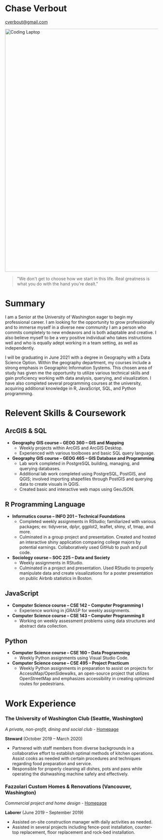 # Chase Verbout
<cverbout@gmail.com>

<div style="text-align:left"><img src="https://images.unsplash.com/photo-1498050108023-c5249f4df085?ixid=MXwxMjA3fDB8MHxwaG90by1wYWdlfHx8fGVufDB8fHw%3D&ixlib=rb-1.2.1&auto=format&fit=crop&w=1652&q=80" alt="Coding Laptop" width="800"></div>

> "We don't get to choose how we start in this life. Real greatness is what you do with the hand you're dealt."

# Summary

I am a Senior at the University of Washington eager to begin my professional career. I am looking for the opportunity to grow professionally and to immerse myself in a diverse new community I am a person who commits completely to new endeavors and is both adaptable and creative. I also believe myself to be a very positive individual who takes instructions well and who is equally adept working in a team setting, as well as independently.

I will be graduating in June 2021 with a degree in Geography with a Data Science Option. Within the geography department, my courses include a strong emphasis in Geographic Information Systems. This chosen area of study has given me the opportunity to utilize various technical skills and gain proficiency working with data analysis, querying, and visualization. I have also completed several programming courses at the university, acquiring additional knowledge in R, JavaScript, SQL, and Python programming.

# Relevent Skills & Coursework

## ArcGIS & SQL
- **Geography GIS course – GEOG 360 – GIS and Mapping**
  - Weekly projects within ArcGIS and ArcGIS Desktop.
  - Experienced with various toolboxes and basic SQL query language.
- **Geography GIS course – GEOG 465 – GIS Database and Programming**
  - Lab work completed in PostgreSQL building, managing, and querying databases.
  - Additional lab work completed using PostgreSQL, PostGIS, and QGIS; involved importing shapefiles through PostGIS and querying data to create visuals in QGIS.
  - Created basic and interactive web maps using GeoJSON.

## R Programming Language
- **Informatics course – INFO 201 – Technical Foundations**
  - Completed weekly assignments in RStudio; familiarized with various packages; ex: tidyverse, dplyr, ggplot2, leaflet, shiny, sf, tmap, and more.
  - Culminated in a group project and presentation. Created and hosted an interactive shiny application comparing college majors by potential earnings. Collaboratively used GitHub to push and pull code.
- **Sociology course – SOC 225 – Data and Society**
  - Weekly assignments in RStudio.
  - Culminated in a project and presentation. Used RStudio to properly manipulate data and create visualizations for a poster presentation on public Airbnb statistics in Boston.

## JavaScript
- **Computer Science course – CSE 142 – Computer Programming I**
  - Experience working in jGRASP for weekly assignments.
- **Computer Science course – CSE 143 – Computer Programming II**
  -	Working on weekly assessment problems using data structures and abstract data collection.

## Python
- **Computer Science course – CSE 160 – Data Programming**
  - Weekly Python assignments using Visual Studio Code.
- **Computer Science course – CSE 495 – Project Practicum**
  - Weekly Python assignments in preparation to assist on projects for AccessMap/OpenSidewalks, an open-source project that utilizes OpenStreetMap and emphasizes accessibility in creating optimized routes for pedestrians.

# Work Experience

### The University of Washington Club (Seattle, Washington)
*A private, non-profit, dining and social club* - [Homepage](https://sites.uw.edu/uwclub/)

**Steward** (October 2019 – March 2020)
- Partnered with staff members from diverse backgrounds in a collaborative effort to establish optimal methods of kitchen operations. Assist cooks as needed with certain procedures and techniques regarding food preparation and service.
- Responsible for properly cleaning all dishes, pots and pans while operating the dishwashing machine safely and effectively.

### Fazzolari Custom Homes & Renovations (Vancouver, Washington)
*Commercial project and home design* - [Homepage](https://fazzhomes.com/)

**Laborer** (June 2019 – September 2019)
- Assisted on-site construction manager with daily activities as needed.
- Assisted in several projects including fence-post installation, counter-top replacement, floor replacement and rock-bed installation.
